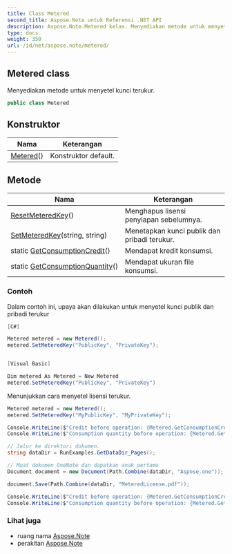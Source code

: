 ```yaml
---
title: Class Metered
second_title: Aspose.Note untuk Referensi .NET API
description: Aspose.Note.Metered kelas. Menyediakan metode untuk menyetel kunci terukur.
type: docs
weight: 350
url: /id/net/aspose.note/metered/
---
```

## Metered class

Menyediakan metode untuk menyetel kunci terukur.

```csharp
public class Metered
```

## Konstruktor

| Nama | Keterangan |
| --- | --- |
| [Metered](metered/)() | Konstruktor default. |

## Metode

| Nama | Keterangan |
| --- | --- |
| [ResetMeteredKey](../../aspose.note/metered/resetmeteredkey/)() | Menghapus lisensi penyiapan sebelumnya. |
| [SetMeteredKey](../../aspose.note/metered/setmeteredkey/)(string, string) | Menetapkan kunci publik dan pribadi terukur. |
| static [GetConsumptionCredit](../../aspose.note/metered/getconsumptioncredit/)() | Mendapat kredit konsumsi. |
| static [GetConsumptionQuantity](../../aspose.note/metered/getconsumptionquantity/)() | Mendapat ukuran file konsumsi. |

### Contoh

Dalam contoh ini, upaya akan dilakukan untuk menyetel kunci publik dan pribadi terukur

```csharp
[C#]

Metered metered = new Metered();
metered.SetMeteredKey("PublicKey", "PrivateKey");


[Visual Basic]

Dim metered As Metered = New Metered
metered.SetMeteredKey("PublicKey", "PrivateKey")
```

Menunjukkan cara menyetel lisensi terukur.

```csharp
Metered metered = new Metered();
metered.SetMeteredKey("MyPublicKey", "MyPrivateKey");

Console.WriteLine($"Credit before operation: {Metered.GetConsumptionCredit():F2}");
Console.WriteLine($"Consumption quantity before operation: {Metered.GetConsumptionQuantity():F2}");

// Jalur ke direktori dokumen.
string dataDir = RunExamples.GetDataDir_Pages();

// Muat dokumen OneNote dan dapatkan anak pertama           
Document document = new Document(Path.Combine(dataDir, "Aspose.one"));

document.Save(Path.Combine(dataDir, "MeteredLicense.pdf"));

Console.WriteLine($"Credit before operation: {Metered.GetConsumptionCredit():F2}");
Console.WriteLine($"Consumption quantity before operation: {Metered.GetConsumptionQuantity():F2}");
```

### Lihat juga

* ruang nama [Aspose.Note](../../aspose.note/)
* perakitan [Aspose.Note](../../)


